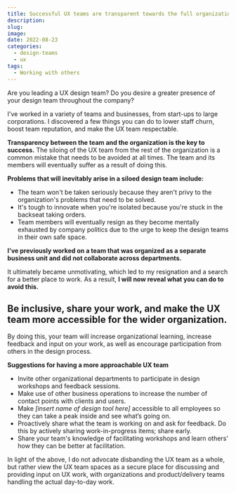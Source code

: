 ```yaml
---
title: Successful UX teams are transparent towards the full organization
description: 
slug: 
image: 
date: 2022-08-23
categories: 
  - design-teams
  - ux
tags: 
  - Working with others
---
```


Are you leading a UX design team? Do you desire a greater presence of your design team throughout the company?

I've worked in a variety of teams and businesses, from start-ups to large corporations. I discovered a few things you can do to lower staff churn, boost team reputation, and make the UX team respectable.

**Transparency between the team and the organization is the key to success.** The siloing of the UX team from the rest of the organization is a common mistake that needs to be avoided at all times. The team and its members will eventually suffer as a result of doing this.

**Problems that will inevitably arise in a siloed design team include:**

- The team won't be taken seriously because they aren't privy to the organization's problems that need to be solved.
- It's tough to innovate when you're isolated because you're stuck in the backseat taking orders.
- Team members will eventually resign as they become mentally exhausted by company politics due to the urge to keep the design teams in their own safe space.

**I've previously worked on a team that was organized as a separate business unit and did not collaborate across departments.**  
  
It ultimately became unmotivating, which led to my resignation and a search for a better place to work. As a result, **I will now reveal what you can do to avoid this.**

## Be inclusive, share your work, and make the UX team more accessible for the wider organization.

By doing this, your team will increase organizational learning, increase feedback and input on your work, as well as encourage participation from others in the design process.

**Suggestions for having a more approachable UX team**

- Invite other organizational departments to participate in design workshops and feedback sessions.
- Make use of other business operations to increase the number of contact points with clients and users.
- Make _\[insert name of design tool here\]_ accessible to all employees so they can take a peak inside and see what’s going on.
- Proactively share what the team is working on and ask for feedback. Do this by actively sharing work-in-progress items; share early.
- Share your team's knowledge of facilitating workshops and learn others' how they can be better at facilitation.

In light of the above, I do not advocate disbanding the UX team as a whole, but rather view the UX team spaces as a secure place for discussing and providing input on UX work, with organizations and product/delivery teams handling the actual day-to-day work.
